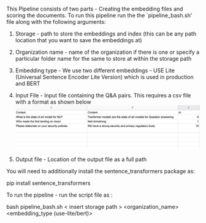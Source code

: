 This Pipeline consists of two parts - Creating the embedding files and scoring the documents. To run this pipeline run the the `pipeline_bash.sh' file along with 
the following arguments:

1. Storage - path to store the embeddings and index (this can be any path location that you want to save the embeddings at)
2. Organization name - name of the organization if there is one or specify a particular folder name for the same to store at within the storage path
3. Embedding type - We use two different embeddings  - USE Lite (Universal Sentence Encoder Lite Version) which is used in production and BERT 
4. Input File - Input file containing the Q&A pairs. This requires  a csv file with  a format as shown below
![Image](Context_Content_Pipeline.png)

5. Output file - Location of the output file as a full path

You will need to additionally install the sentence_transformers package as:

pip install sentence_transformers


To run the pipeline - run the script file as :

bash pipeline_bash.sh < insert storage path > <organization_name> <embedding_type (use-lite/bert)> <insert input filename as a path > <output csv file as path>

